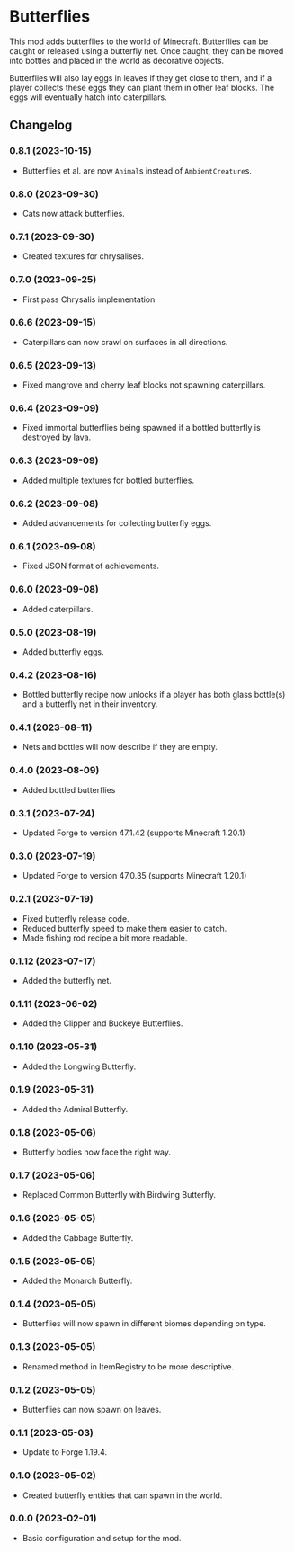 # Butterflies
 This mod adds butterflies to the world of Minecraft. Butterflies can be caught
 or released using a butterfly net. Once caught, they can be moved into bottles
 and placed in the world as decorative objects.

 Butterflies will also lay eggs in leaves if they get close to them, and if a
 player collects these eggs they can plant them in other leaf blocks. The eggs
 will eventually hatch into caterpillars.
 
## Changelog

### 0.8.1 (2023-10-15)
-   Butterflies et al. are now `Animal`s instead of `AmbientCreature`s.

### 0.8.0 (2023-09-30)
-   Cats now attack butterflies.

### 0.7.1 (2023-09-30)
-   Created textures for chrysalises.

### 0.7.0 (2023-09-25)
-   First pass Chrysalis implementation

### 0.6.6 (2023-09-15)
-   Caterpillars can now crawl on surfaces in all directions.

### 0.6.5 (2023-09-13)
-   Fixed mangrove and cherry leaf blocks not spawning caterpillars.

### 0.6.4 (2023-09-09)
-   Fixed immortal butterflies being spawned if a bottled butterfly is destroyed
   by lava.

### 0.6.3 (2023-09-09)
-   Added multiple textures for bottled butterflies.

### 0.6.2 (2023-09-08)
-   Added advancements for collecting butterfly eggs.

### 0.6.1 (2023-09-08)
-   Fixed JSON format of achievements. 

### 0.6.0 (2023-09-08)
-   Added caterpillars.

### 0.5.0 (2023-08-19)
-   Added butterfly eggs.

### 0.4.2 (2023-08-16)
-   Bottled butterfly recipe now unlocks if a player has both glass bottle(s) and
    a butterfly net in their inventory.

### 0.4.1 (2023-08-11)
-   Nets and bottles will now describe if they are empty.

### 0.4.0 (2023-08-09)
-   Added bottled butterflies

### 0.3.1 (2023-07-24)
-   Updated Forge to version 47.1.42 (supports Minecraft 1.20.1)
 
### 0.3.0 (2023-07-19)
-   Updated Forge to version 47.0.35 (supports Minecraft 1.20.1)

### 0.2.1 (2023-07-19)
-   Fixed butterfly release code.
-   Reduced butterfly speed to make them easier to catch.
-   Made fishing rod recipe a bit more readable.

### 0.1.12 (2023-07-17)
-   Added the butterfly net.

### 0.1.11 (2023-06-02)
-   Added the Clipper and Buckeye Butterflies.

### 0.1.10 (2023-05-31)
-   Added the Longwing Butterfly.

### 0.1.9 (2023-05-31)
-   Added the Admiral Butterfly.

### 0.1.8 (2023-05-06)
-   Butterfly bodies now face the right way.

### 0.1.7 (2023-05-06)
-   Replaced Common Butterfly with Birdwing Butterfly.

### 0.1.6 (2023-05-05)
-   Added the Cabbage Butterfly.

### 0.1.5 (2023-05-05)
-   Added the Monarch Butterfly.

### 0.1.4 (2023-05-05)
-   Butterflies will now spawn in different biomes depending on type.

### 0.1.3 (2023-05-05)
-   Renamed method in ItemRegistry to be more descriptive.

### 0.1.2 (2023-05-05)
-   Butterflies can now spawn on leaves.

### 0.1.1 (2023-05-03)
-   Update to Forge 1.19.4.

### 0.1.0 (2023-05-02)
-   Created butterfly entities that can spawn in the world.

### 0.0.0 (2023-02-01)
-   Basic configuration and setup for the mod.
